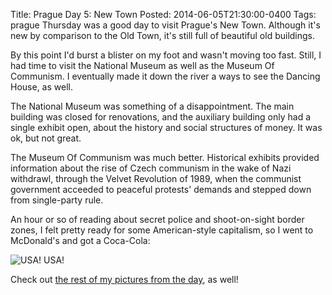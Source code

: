 Title: Prague Day 5: New Town
Posted: 2014-06-05T21:30:00-0400
Tags:
    prague
Thursday was a good day to visit Prague's New Town. Although it's new by comparison to the Old Town, it's still full of beautiful old buildings.

By this point I'd burst a blister on my foot and wasn't moving too fast. Still, I had time to visit the National Museum as well as the Museum Of Communism. I eventually made it down the river a ways to see the Dancing House, as well.

The National Museum was something of a disappointment. The main building was closed for renovations, and the auxiliary building only had a single exhibit open, about the history and social structures of money. It was ok, but not great.

The Museum Of Communism was much better. Historical exhibits provided information about the rise of Czech communism in the wake of Nazi withdrawl, through the Velvet Revolution of 1989, when the communist government acceeded to peaceful protests' demands and stepped down from single-party rule.

An hour or so of reading about secret police and shoot-on-sight border zones, I felt pretty ready for some American-style capitalism, so I went to McDonald's and got a Coca-Cola:

![USA! USA!](https://cdn.andrewlorente.com/1f8326a545b7931c278c65a3498f0fb472ed46ee_small)

Check out [the rest of my pictures from the day](https://catsnap.andrewlorente.com/album/13), as well!
